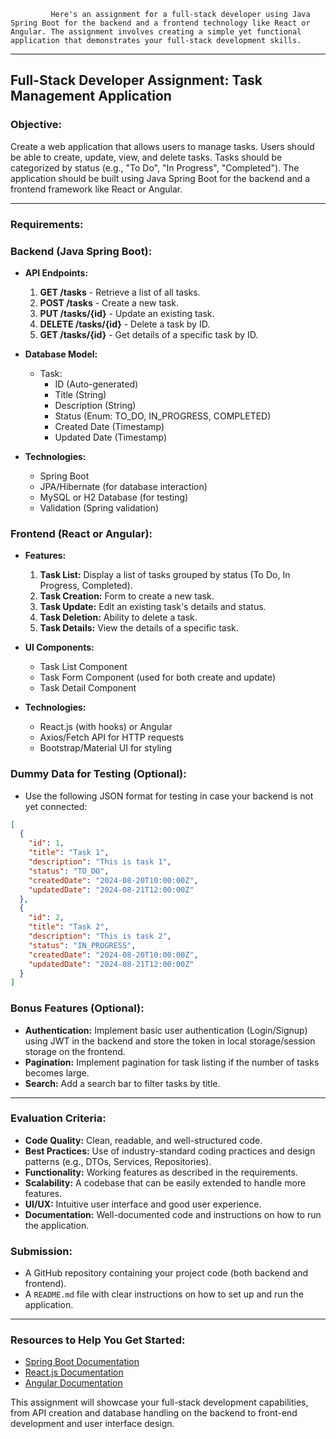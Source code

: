               
             Here's an assignment for a full-stack developer using Java Spring Boot for the backend and a frontend technology like React or Angular. The assignment involves creating a simple yet functional application that demonstrates your full-stack development skills.

---

## **Full-Stack Developer Assignment: Task Management Application**

### **Objective:**
Create a web application that allows users to manage tasks. Users should be able to create, update, view, and delete tasks. Tasks should be categorized by status (e.g., "To Do", "In Progress", "Completed"). The application should be built using Java Spring Boot for the backend and a frontend framework like React or Angular.

---

### **Requirements:**

### **Backend (Java Spring Boot):**
- **API Endpoints:**
    1. **GET /tasks** - Retrieve a list of all tasks.
    2. **POST /tasks** - Create a new task.
    3. **PUT /tasks/{id}** - Update an existing task.
    4. **DELETE /tasks/{id}** - Delete a task by ID.
    5. **GET /tasks/{id}** - Get details of a specific task by ID.

- **Database Model:**
    - Task:
        - ID (Auto-generated)
        - Title (String)
        - Description (String)
        - Status (Enum: TO_DO, IN_PROGRESS, COMPLETED)
        - Created Date (Timestamp)
        - Updated Date (Timestamp)

- **Technologies:**
    - Spring Boot
    - JPA/Hibernate (for database interaction)
    - MySQL or H2 Database (for testing)
    - Validation (Spring validation)

### **Frontend (React or Angular):**
- **Features:**
    1. **Task List:** Display a list of tasks grouped by status (To Do, In Progress, Completed).
    2. **Task Creation:** Form to create a new task.
    3. **Task Update:** Edit an existing task's details and status.
    4. **Task Deletion:** Ability to delete a task.
    5. **Task Details:** View the details of a specific task.

- **UI Components:**
    - Task List Component
    - Task Form Component (used for both create and update)
    - Task Detail Component

- **Technologies:**
    - React.js (with hooks) or Angular
    - Axios/Fetch API for HTTP requests
    - Bootstrap/Material UI for styling

### **Dummy Data for Testing (Optional):**
- Use the following JSON format for testing in case your backend is not yet connected:
```json
[
  {
    "id": 1,
    "title": "Task 1",
    "description": "This is task 1",
    "status": "TO_DO",
    "createdDate": "2024-08-20T10:00:00Z",
    "updatedDate": "2024-08-21T12:00:00Z"
  },
  {
    "id": 2,
    "title": "Task 2",
    "description": "This is task 2",
    "status": "IN_PROGRESS",
    "createdDate": "2024-08-20T10:00:00Z",
    "updatedDate": "2024-08-21T12:00:00Z"
  }
]
```

### **Bonus Features (Optional):**
- **Authentication:** Implement basic user authentication (Login/Signup) using JWT in the backend and store the token in local storage/session storage on the frontend.
- **Pagination:** Implement pagination for task listing if the number of tasks becomes large.
- **Search:** Add a search bar to filter tasks by title.

---

### **Evaluation Criteria:**
- **Code Quality:** Clean, readable, and well-structured code.
- **Best Practices:** Use of industry-standard coding practices and design patterns (e.g., DTOs, Services, Repositories).
- **Functionality:** Working features as described in the requirements.
- **Scalability:** A codebase that can be easily extended to handle more features.
- **UI/UX:** Intuitive user interface and good user experience.
- **Documentation:** Well-documented code and instructions on how to run the application.

### **Submission:**
- A GitHub repository containing your project code (both backend and frontend).
- A `README.md` file with clear instructions on how to set up and run the application.

--- 

### **Resources to Help You Get Started:**
- [Spring Boot Documentation](https://spring.io/guides/gs/spring-boot/)
- [React.js Documentation](https://reactjs.org/docs/getting-started.html)
- [Angular Documentation](https://angular.io/docs)

This assignment will showcase your full-stack development capabilities, from API creation and database handling on the backend to front-end development and user interface design.
